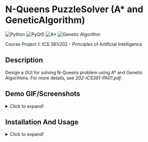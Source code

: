 # N-Queens PuzzleSolver (A* and GeneticAlgorithm) 
   ![Python](https://img.shields.io/badge/-Python-black?style=flat&logo=python)
   ![PyQt5](https://img.shields.io/badge/-PyQt5-black?style=flat&logo=qt)
   ![A*](https://img.shields.io/badge/-A*%20Algorithm-f0806c?style=flat)
   ![Genetic Algorithm](https://img.shields.io/badge/-Genetic%20Algorithm-g0806c?style=flat)
   
   Course Project 1: ICS 381/202 - Principles of Artificial Intelligence

## Description
   Design a GUI for solving N-Queens problem using A* and Genetic Algorihtms. For more details, see *202-ICS381-PA01.pdf*.
   
## Demo GIF/Screenshots
   <details>
      <summary>Click to expand!</summary>
   
      GUI demo:
   
      ![](readme_res//demo.gif)

      **Note:** We can use the algorithms as a text-based instead of GUI. Under ````algorithms/```` folder, run the corresponding algorithms by calling static functions
      ````RunAStarAlgorithm.run_a_star()```` for A* and ````RunGeneticAlgorithm.run_ga()```` for Genetic algorithm and pass their parameters. One additional task has to be
      done if you are using text-based UI i.e. create a folder called ````states_images```` (this folder stores the images of states).

      Screenshots of A* and Genetic Algorithm (Text-based UI):

      <img src="readme_res//TextBasedUI-AStar.png" width="500"/>

      <img src="readme_res//TextBasedUI-GeneticAlgorithm.png" width="500"/>


      >*I recommend using text-based UI for an in-depth comparative study.*
      
   </details>
   
## Installation And Usage
<details>
  <summary>Click to expand!</summary>
   
     1. Installation
      - Download/clone this repository. Then open terminal (make sure you are in the project's directory).
      - Create a virtual environment using the command ````py -m venv yourVenvName```` and activate it using ````yourVenvName\Scripts\activate.bat````.
      - Then run the following command ````pip install -r requirements.txt````. With this, all the dependencies will be installed in your virtual environment. 
     
      > **Note:** *If any dependency is missing or an error shows up, install it using ````pip install moduleName````*.

     2. Usage
         - Open your project folder and go to the terminal and activate your virtual environment. 
         - Run PA1.py file.
         - 
</details>

